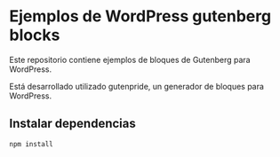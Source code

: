 # Ejemplos de WordPress gutenberg blocks

Este repositorio contiene ejemplos de bloques de Gutenberg para WordPress.

Está desarrollado utilizado gutenpride, un generador de bloques para WordPress.

## Instalar dependencias

```bash
npm install
```


